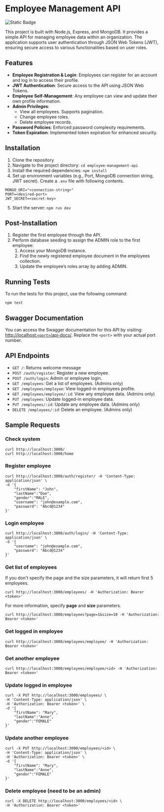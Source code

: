 # Employee Management API

![Static Badge](https://img.shields.io/badge/codersdash-assignment-DD658B)


This project is built with Node.js, Express, and MongoDB. It provides a simple API for managing employee data within an organization. The application supports user authentication through JSON Web Tokens (JWT), ensuring secure access to various functionalities based on user roles.

## Features

- **Employee Registration & Login**: Employees can register for an account and log in to access their profile.
- **JWT Authentication**: Secure access to the API using JSON Web Tokens.
- **Employee Self-Management**: Any employee can view and update their own profile information.
- **Admin Privileges**:
  - View all employees. Supports pagination.
  - Change employee roles.
  - Delete employee records.
- **Password Policies**: Enforced password complexity requirements.
- **Token Expiration**: Implemented token expiration for enhanced security.

## Installation

1. Clone the repository
2. Navigate to the project directory: `cd employee-management-api`
3. Install the required dependencies: `npm install`
4. Set up environment variables (e.g., Port, MongoDB connection string, JWT secret). Create a `.env` file with following contents.
```
MONGO_URI="<connection-string>"
PORT=<desired-port>
JWT_SECRET=<secret-key>
```
5. Start the server: `npm run dev`

## Post-Installation

1. Register the first employee through the API.
2. Perform database seeding to assign the ADMIN role to the first employee:
   1. Access your MongoDB instance.
   2. Find the newly registered employee document in the employees collection.
   3. Update the employee’s roles array by adding ADMIN.

## Running Tests

To run the tests for this project, use the following command:
```
npm test
```

## Swagger Documentation

You can access the Swagger documentation for this API by visiting: [http://localhost:`<port>`/api-docs/](http://localhost:3000/api-docs/). Replace the `<port>` with your actual port number.

## API Endpoints

- `GET /`: Returns welcome message
- `POST /auth/register`: Register a new employee.
- `POST /auth/login`: Admin or employee login.
- `GET /employees`: Get a list of employees. (Admins only)
- `GET /employees/employee`: View logged-in employees profile.
- `GET /employees/employee/:id`: View any employee data. (Admins only)
- `PUT /employees`: Update logged-in employee data.
- `PUT /employees/:id`: Update any employee data. (Admins only)
- `DELETE /employees/:id`: Delete an employee. (Admins only)

## Sample Requests

### Check system
```
curl http://localhost:3000/
curl http://localhost:3000/home
```

### Register employee
```
curl http://localhost:3000/auth/register/ -H 'Content-Type: application/json' \
-d '{
    "firstName": "John",
    "lastName":"Doe",
    "gender":"MALE",
    "username": "john@example.com",
    "password": "Abcd@1234"
}'
```

### Login employee
```
curl http://localhost:3000/auth/login/ -H 'Content-Type: application/json' \
-d '{ 
    "username": "john@example.com", 
    "password": "Abcd@1234" 
}'
```


### Get list of employees
If you don't specify the page and the size parameters, it will return first 5 employees.
```
curl http://localhost:3000/employees/ -H 'Authorization: Bearer <token>'
```

For more information, specify **page** and **size** parameters.
```
curl http://localhost:3000/employees?page=1&size=10 -H 'Authorization: Bearer <token>'
```

### Get logged in employee
```
curl http://localhost:3000/employees/employee/ -H 'Authorization: Bearer <token>'
```

### Get another employee
```
curl http://localhost:3000/employees/employee/<id> -H 'Authorization: Bearer <token>'
```

### Update logged in employee
```
curl -X PUT http://localhost:3000/employees/ \
-H 'Content-Type: application/json' \
-H 'Authorization: Bearer <token>' \
-d '{
    "firstName": "Mary", 
    "lastName":"Anne", 
    "gender":"FEMALE" 
}'
```

### Update another employee
```
curl -X PUT http://localhost:3000/employees/<id> \
-H 'Content-Type: application/json' \
-H 'Authorization: Bearer <token>' \
-d '{ 
    "firstName": "Mary", 
    "lastName":"Anne", 
    "gender":"FEMALE" 
}'
```


### Delete employee (need to be an admin)
```
curl -X DELETE http://localhost:3000/employees/<id> \
-H 'Authorization: Bearer <token>'
```
